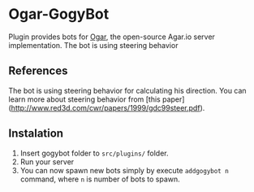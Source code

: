 # Ogar-GogyBot
Plugin provides bots for [Ogar](https://github.com/OgarProject/Ogar), the open-source Agar.io server implementation. The bot is using steering behavior

## References
The bot is using steering behavior for calculating his direction. You can learn more about steering behavior from [this paper]
(http://www.red3d.com/cwr/papers/1999/gdc99steer.pdf).

## Instalation
1. Insert gogybot folder to `src/plugins/` folder.
2. Run your server
3. You can now spawn new bots simply by execute `addgogybot n` command, where `n` is number of bots to spawn.